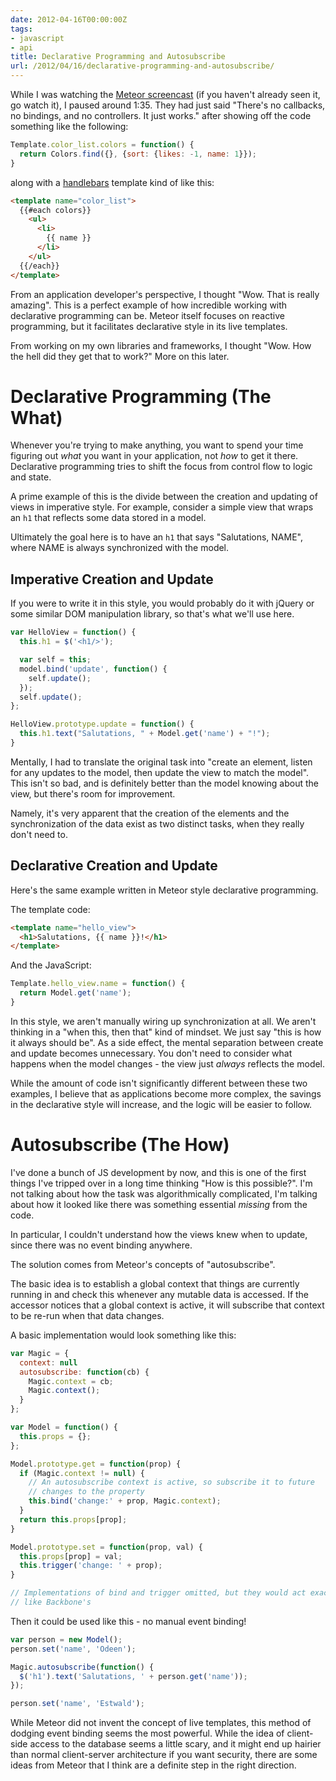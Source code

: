```yaml
---
date: 2012-04-16T00:00:00Z
tags:
- javascript
- api
title: Declarative Programming and Autosubscribe
url: /2012/04/16/declarative-programming-and-autosubscribe/
---
```


While I was watching the [Meteor screencast][] (if you haven't already seen it, 
go watch it), I paused around 1:35. They had just said "There's no callbacks, no 
bindings, and no controllers. It just works." after showing off the code 
something like the following:

```javascript
Template.color_list.colors = function() {
  return Colors.find({}, {sort: {likes: -1, name: 1}});
}
```

along with a [handlebars][] template kind of like this:

```html
<template name="color_list">
  {{#each colors}}
    <ul>
      <li>
        {{ name }}
      </li>
    </ul>
  {{/each}}
</template>
```

From an application developer's perspective, I thought "Wow. That is really 
amazing". This is a perfect example of how incredible working with declarative 
programming can be. Meteor itself focuses on reactive programming, but it 
facilitates declarative style in its live templates.

From working on my own libraries and frameworks, I thought "Wow. How the hell 
did they get that to work?" More on this later.

[Meteor screencast]: http://meteor.com/screencast
[handlebars]: http://handlebarsjs.com/

Declarative Programming (The What)
==================================

Whenever you're trying to make anything, you want to spend your time figuring 
out _what_ you want in your application, not _how_ to get it there. Declarative 
programming tries to shift the focus from control flow to logic and state.

A prime example of this is the divide between the creation and updating of views 
in imperative style. For example, consider a simple view that wraps an `h1`
that reflects some data stored in a model.

Ultimately the goal here is to have an `h1` that says "Salutations, NAME", where 
NAME is always synchronized with the model.

Imperative Creation and Update
------------------------------

If you were to write it in this style, you would probably do it with jQuery or 
some similar DOM manipulation library, so that's what we'll use here.

```javascript
var HelloView = function() {
  this.h1 = $('<h1/>');

  var self = this;
  model.bind('update', function() {
    self.update();
  });
  self.update();
};

HelloView.prototype.update = function() {
  this.h1.text("Salutations, " + Model.get('name') + "!");
}
```

Mentally, I had to translate the original task into "create an element,
listen for any updates to the model, then update the view to match the model".
This isn't so bad, and is definitely better than the model knowing about the 
view, but there's room for improvement.

Namely, it's very apparent that the creation of the elements and the 
synchronization of the data exist as two distinct tasks, when they really don't 
need to.

Declarative Creation and Update
-------------------------------

Here's the same example written in Meteor style declarative programming.

The template code:

```html
<template name="hello_view">
  <h1>Salutations, {{ name }}!</h1>
</template>
```

And the JavaScript:

```javascript
Template.hello_view.name = function() {
  return Model.get('name');
}
```

In this style, we aren't manually wiring up synchronization at all.  We aren't 
thinking in a "when this, then that" kind of mindset. We just say "this is how 
it always should be". As a side effect, the mental separation between create and 
update becomes unnecessary. You don't need to consider what happens when the 
model changes - the view just _always_ reflects the model.

While the amount of code isn't significantly different between these two 
examples, I believe that as applications become more complex, the savings in the 
declarative style will increase, and the logic will be easier to follow.

Autosubscribe (The How)
=======================

I've done a bunch of JS development by now, and this is one of the first things 
I've tripped over in a long time thinking "How is this possible?". I'm not 
talking about how the task was algorithmically complicated, I'm talking about 
how it looked like there was something essential _missing_ from the code.

In particular, I couldn't understand how the views knew when to update, since 
there was no event binding anywhere.

The solution comes from Meteor's concepts of "autosubscribe".

The basic idea is to establish a global context that things are currently 
running in and check this whenever any mutable data is accessed. If the accessor 
notices that a global context is active, it will subscribe that context to be 
re-run when that data changes.

A basic implementation would look something like this:

```javascript
var Magic = {
  context: null
  autosubscribe: function(cb) {
    Magic.context = cb;
    Magic.context();
  }
};

var Model = function() {
  this.props = {};
};

Model.prototype.get = function(prop) {
  if (Magic.context != null) {
    // An autosubscribe context is active, so subscribe it to future
    // changes to the property
    this.bind('change:' + prop, Magic.context);
  }
  return this.props[prop];
}

Model.prototype.set = function(prop, val) {
  this.props[prop] = val;
  this.trigger('change: ' + prop);
}

// Implementations of bind and trigger omitted, but they would act exactly 
// like Backbone's
```

Then it could be used like this - no manual event binding!

```javascript
var person = new Model();
person.set('name', 'Odeen');

Magic.autosubscribe(function() {
  $('h1').text('Salutations, ' + person.get('name'));
});

person.set('name', 'Estwald');
```

While Meteor did not invent the concept of live templates, this method of 
dodging event binding seems the most powerful. While the idea of client-side 
access to the database seems a little scary, and it might end up hairier than 
normal client-server architecture if you want security, there are some ideas 
from Meteor that I think are a definite step in the right direction.
